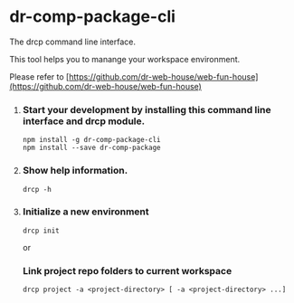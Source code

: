 # dr-comp-package-cli
The drcp command line interface.

This tool helps you to manange your workspace environment.

Please refer to [https://github.com/dr-web-house/web-fun-house](https://github.com/dr-web-house/web-fun-house)

1. ### Start your development by installing this command line interface and drcp module.

	```
	npm install -g dr-comp-package-cli
	npm install --save dr-comp-package
	```
2. ### Show help information.
	```
	drcp -h
	```

2. ### Initialize a new environment
	```
	drcp init
	```
	or
	### Link project repo folders to current workspace
	
	```
	drcp project -a <project-directory> [ -a <project-directory> ...]
	```
